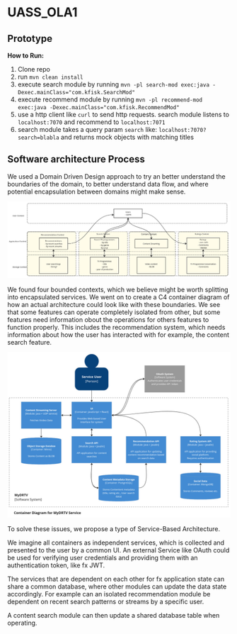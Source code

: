 # UASS_OLA1

## Prototype

**How to Run:**

1. Clone repo
2. run `mvn clean install`
3. execute search module by running `mvn -pl search-mod exec:java -Dexec.mainClass="com.kfisk.SearchMod"`
4. execute recommend module by running `mvn -pl recommend-mod exec:java -Dexec.mainClass="com.kfisk.RecommendMod"`
5. use a http client like `curl` to send http requests.
    search module listens to `localhost:7070`
    and recommend to `localhost:7071`
6. search module takes a query param `search` like: `localhost:7070?search=blabla` and returns mock objects with matching titles

## Software architecture Process

We used a Domain Driven Design approach to try an better understand the boundaries of the domain, to better understand data flow, and where potential encapsulation between domains might make sense.

![](images/DRTV(1).jpg)

We found four bounded contexts, which we believe might be worth splitting into encapsulated services. We went on to create a C4 container diagram of how an actual architecture could look like with these boundaries. We see that some features can operate completely isolated from other, but some features need information obout the operations for others features to function properly. This includes the recommendation system, which needs information about how the user has interacted with for example, the content search feature.

![](images/DRTV.jpg)

To solve these issues, we propose a type of Service-Based Architecture.

We imagine all containers as independent services, which is collected and presented to the user by a common UI. An external Service like OAuth could be used for verifying user credentials and providing them with an authentication token, like fx JWT.

The services that are dependent on each other for fx application state can share a common database, where other modules can update the data state accordingly. For example can an isolated recommendation module be dependent on recent search patterns or streams by a specific user.

A content search module can then update a shared database table when operating. 
